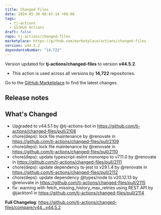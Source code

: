 ```yaml
---
title: Changed Files
date: 2024-05-30 08:47:14 +00:00
tags:
  - tj-actions
  - GitHub Actions
draft: false
repo: tj-actions/changed-files
marketplace: https://github.com/marketplace/actions/changed-files
version: v44.5.2
dependentsNumber: "14,722"
---
```



Version updated for **tj-actions/changed-files** to version **v44.5.2**.
- This action is used across all versions by **14,722** repositories.

Go to the [GitHub Marketplace](https://github.com/marketplace/actions/changed-files) to find the latest changes.

## Release notes

## What's Changed
* Upgraded to v44.5.1 by @tj-actions-bot in https://github.com/tj-actions/changed-files/pull/2108
* chore(deps): lock file maintenance by @renovate in https://github.com/tj-actions/changed-files/pull/2109
* chore(deps): lock file maintenance by @renovate in https://github.com/tj-actions/changed-files/pull/2110
* chore(deps): update typescript-eslint monorepo to v7.11.0 by @renovate in https://github.com/tj-actions/changed-files/pull/2111
* chore(deps): update dependency ts-jest to v29.1.4 by @renovate in https://github.com/tj-actions/changed-files/pull/2112
* chore(deps): update dependency @types/node to v20.12.13 by @renovate in https://github.com/tj-actions/changed-files/pull/2115
* fix: warning with fetch_missing_history_max_retries using REST API by @jackton1 in https://github.com/tj-actions/changed-files/pull/2114


**Full Changelog**: https://github.com/tj-actions/changed-files/compare/v44...v44.5.2
